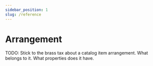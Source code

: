 ```yaml
---
sidebar_position: 1
slug: /reference
---
```


# Arrangement

TODO:
Stick to the brass tax about a catalog item arrangement. What belongs to it. What properties does it have.